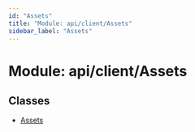 ```yaml
---
id: "Assets"
title: "Module: api/client/Assets"
sidebar_label: "Assets"
---
```


# Module: api/client/Assets

## Classes

- [Assets](../../../../classes/API/Client/Assets/Assets.md)
